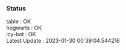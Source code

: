 ### Status


table : OK  
hogwarts : OK  
icy-bot : OK  
Latest Update : 2023-01-30 00:39:04.544216
